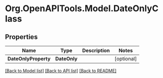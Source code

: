 # Org.OpenAPITools.Model.DateOnlyClass

## Properties

Name | Type | Description | Notes
------------ | ------------- | ------------- | -------------
**DateOnlyProperty** | **DateOnly** |  | [optional] 

[[Back to Model list]](../../README.md#documentation-for-models) [[Back to API list]](../../README.md#documentation-for-api-endpoints) [[Back to README]](../../README.md)


